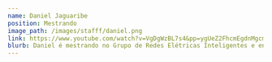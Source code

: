 ```yaml
---
name: Daniel Jaguaribe
position: Mestrando
image_path: /images/stafff/daniel.png
link: https://www.youtube.com/watch?v=VgDgWzBL7s4&pp=ygUeZ2FhcmEgdnMgcm9jayBsZWUgIGxpbmtpbiBwYXJr
blurb: Daniel é mestrando no Grupo de Redes Elétricas Inteligentes e engenheiro eletricista formado pela UFC.
---
```

